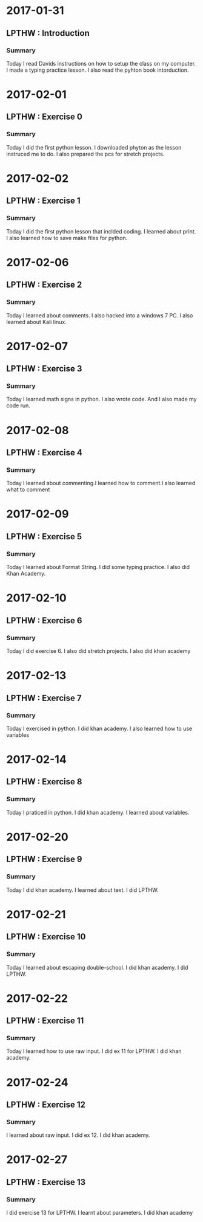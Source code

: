 # 2017-01-31
## LPTHW : Introduction
### Summary
Today I read Davids instructions on how to setup the class on my computer. I made a typing practice lesson. I also read the pyhton
book intorduction.

# 2017-02-01 
## LPTHW : Exercise 0
### Summary
Today I did the first python lesson. I downloaded phyton as the lesson instruced me to do. I also prepared the pcs for stretch projects.

# 2017-02-02 
## LPTHW : Exercise 1
### Summary
Today I did the first python lesson that inclded coding. I learned about print. I also learned how to save make files for python.

# 2017-02-06
## LPTHW : Exercise 2
### Summary
Today I learned about comments. I also hacked into a windows 7 PC. I also learned about Kali linux.

# 2017-02-07
## LPTHW : Exercise 3
### Summary
Today I learned math signs in python. I also wrote code. And I also made my code run. 

# 2017-02-08
## LPTHW : Exercise 4
### Summary
Today I learned about commenting.I learned how to comment.I also learned what to comment

# 2017-02-09
## LPTHW : Exercise 5
### Summary
Today I learned about Format String. I did some typing practice. I also did Khan Academy.

# 2017-02-10
## LPTHW : Exercise 6
### Summary
Today I did exercise 6. I also did stretch projects. I also did khan academy

# 2017-02-13
## LPTHW : Exercise 7
### Summary
Today I exercised in python. I did khan academy. I also learned how to use variables

# 2017-02-14
## LPTHW : Exercise 8
### Summary
Today I praticed in python. I did khan academy. I learned about variables.

# 2017-02-20
## LPTHW : Exercise 9
### Summary
Today I did khan academy. I learned about text. I did LPTHW.

# 2017-02-21
## LPTHW : Exercise 10 
### Summary
Today I learned about escaping double-school. I did khan academy. I did LPTHW.

# 2017-02-22
## LPTHW : Exercise 11
### Summary
Today I learned how to use raw input. I did ex 11 for LPTHW. I did khan academy.

# 2017-02-24
## LPTHW : Exercise 12
### Summary
I learned about raw input. I did ex 12. I did khan academy.

# 2017-02-27
## LPTHW : Exercise 13
### Summary
I did exercise 13 for LPTHW. I learnt about parameters. I did khan academy
